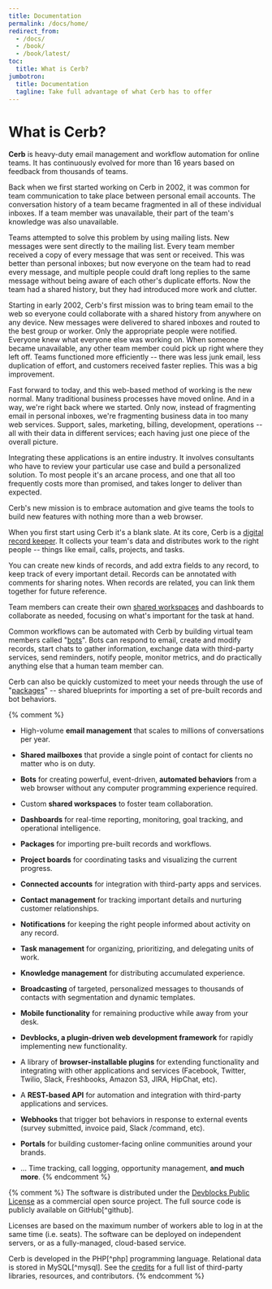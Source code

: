 ```yaml
---
title: Documentation
permalink: /docs/home/
redirect_from:
  - /docs/
  - /book/
  - /book/latest/
toc:
  title: What is Cerb?
jumbotron:
  title: Documentation
  tagline: Take full advantage of what Cerb has to offer
---
```


# What is Cerb?

**Cerb** is heavy-duty email management and workflow automation for online teams. It has continuously evolved for more than 16 years based on feedback from thousands of teams.

Back when we first started working on Cerb in 2002, it was common for team communication to take place between personal email accounts. The conversation history of a team became fragmented in all of these individual inboxes. If a team member was unavailable, their part of the team's knowledge was also unavailable.

Teams attempted to solve this problem by using mailing lists. New messages were sent directly to the mailing list. Every team member received a copy of every message that was sent or received. This was better than personal inboxes; but now everyone on the team had to read every message, and multiple people could draft long replies to the same message without being aware of each other's duplicate efforts. Now the team had a shared history, but they had introduced more work and clutter.

Starting in early 2002, Cerb's first mission was to bring team email to the web so everyone could collaborate with a shared history from anywhere on any device. New messages were delivered to shared inboxes and routed to the best group or worker. Only the appropriate people were notified. Everyone knew what everyone else was working on. When someone became unavailable, any other team member could pick up right where they left off. Teams functioned more efficiently -- there was less junk email, less duplication of effort, and customers received faster replies. This was a big improvement.

Fast forward to today, and this web-based method of working is the new normal. Many traditional business processes have moved online. And in a way, we're right back where we started. Only now, instead of fragmenting email in personal inboxes, we're fragmenting business data in too many web services. Support, sales, marketing, billing, development, operations -- all with their data in different services; each having just one piece of the overall picture.

Integrating these applications is an entire industry. It involves consultants who have to review your particular use case and build a personalized solution. To most people it's an arcane process, and one that all too frequently costs more than promised, and takes longer to deliver than expected.

Cerb's new mission is to embrace automation and give teams the tools to build new features with nothing more than a web browser.

When you first start using Cerb it's a blank slate. At its core, Cerb is a [digital record keeper](/docs/records/). It collects your team's data and distributes work to the right people -- things like email, calls, projects, and tasks.

You can create new kinds of records, and add extra fields to any record, to keep track of every important detail. Records can be annotated with comments for sharing notes. When records are related, you can link them together for future reference.

Team members can create their own [shared workspaces](/docs/workspaces/) and dashboards to collaborate as needed, focusing on what's important for the task at hand.

Common workflows can be automated with Cerb by building virtual team members called "[bots](/docs/bots/)". Bots can respond to email, create and modify records, start chats to gather information, exchange data with third-party services, send reminders, notify people, monitor metrics, and do practically anything else that a human team member can.

Cerb can also be quickly customized to meet your needs through the use of "[packages](/docs/packages/)" -- shared blueprints for importing a set of pre-built records and bot behaviors.

{% comment %}
* High-volume __email management__ that scales to millions of conversations per year.

* __Shared mailboxes__ that provide a single point of contact for clients no matter who is on duty.

* __Bots__ for creating powerful, event-driven, __automated behaviors__ from a web browser without any computer programming experience required.

* Custom __shared workspaces__ to foster team collaboration.

* __Dashboards__ for real-time reporting, monitoring, goal tracking, and operational intelligence.

* __Packages__ for importing pre-built records and workflows.

* __Project boards__ for coordinating tasks and visualizing the current progress.

* __Connected accounts__ for integration with third-party apps and services.

* __Contact management__ for tracking important details and nurturing customer relationships.

* __Notifications__ for keeping the right people informed about activity on any record.

* __Task management__ for organizing, prioritizing, and delegating units of work.

* __Knowledge management__ for distributing accumulated experience.

* __Broadcasting__ of targeted, personalized messages to thousands of contacts with segmentation and dynamic templates.

* __Mobile functionality__ for remaining productive while away from your desk.

* __Devblocks, a plugin-driven web development framework__ for rapidly implementing new functionality.

* A library of __browser-installable plugins__ for extending functionality and integrating with other applications and services (Facebook, Twitter, Twilio, Slack, Freshbooks, Amazon S3, JIRA, HipChat, etc).

* A __REST-based API__ for automation and integration with third-party applications and services.

* __Webhooks__ that trigger bot behaviors in response to external events (survey submitted, invoice paid, Slack /command, etc).

* __Portals__ for building customer-facing online communities around your brands.

* ... Time tracking, call logging, opportunity management, __and much more__.
{% endcomment %}

{% comment %}
The software is distributed under the [Devblocks Public License](/license) as a commercial open source project. The full source code is publicly available on GitHub[^github].

Licenses are based on the maximum number of workers able to log in at the same time (i.e. seats). The software can be deployed on independent servers, or as a fully-managed, cloud-based service.

Cerb is developed in the PHP[^php] programming language. Relational data is stored in MySQL[^mysql]. See the [credits](/docs/credits) for a full list of third-party libraries, resources, and contributors.
{% endcomment %}
